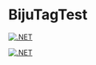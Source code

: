 # BijuTagTest

[![.NET](https://github.com/BijuK/BijuTagTest/actions/workflows/dotnet.yml/badge.svg?branch=main)](https://github.com/BijuK/BijuTagTest/actions/workflows/dotnet.yml)

[![.NET](https://github.com/BijuK/BijuTagTest/actions/workflows/dotnet.yml/badge.svg?event=push)](https://github.com/BijuK/BijuTagTest/actions/workflows/dotnet.yml)
